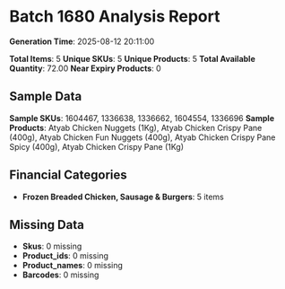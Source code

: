 # Batch 1680 Analysis Report

**Generation Time**: 2025-08-12 20:11:00

**Total Items**: 5
**Unique SKUs**: 5
**Unique Products**: 5
**Total Available Quantity**: 72.00
**Near Expiry Products**: 0

## Sample Data
**Sample SKUs**: 1604467, 1336638, 1336662, 1604554, 1336696
**Sample Products**: Atyab Chicken Nuggets (1Kg), Atyab Chicken Crispy Pane (400g), Atyab Chicken Fun Nuggets (400g), Atyab Chicken Crispy Pane Spicy (400g), Atyab Chicken Crispy Pane (1Kg)

## Financial Categories
- **Frozen Breaded Chicken, Sausage & Burgers**: 5 items

## Missing Data
- **Skus**: 0 missing
- **Product_ids**: 0 missing
- **Product_names**: 0 missing
- **Barcodes**: 0 missing
